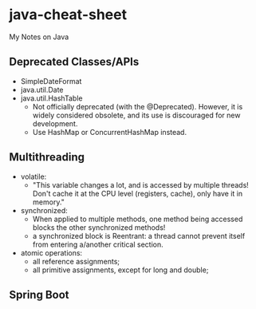 # java-cheat-sheet
My Notes on Java

## Deprecated Classes/APIs
 - SimpleDateFormat
 - java.util.Date
 - java.util.HashTable
   - Not officially deprecated (with the @Deprecated). However, it is widely considered obsolete, and its use is discouraged for new development.
   - Use HashMap or ConcurrentHashMap instead.

## Multithreading
 - volatile:
   - "This variable changes a lot, and is accessed by multiple threads! Don't cache it at the CPU level (registers, cache), only have it in memory."
 - synchronized:
   - When applied to multiple methods, one method being accessed blocks the other synchronized methods!
   - a synchronized block is Reentrant: a thread cannot prevent itself from entering a/another critical section.
 - atomic operations:
   - all reference assignments;
   - all primitive assignments, except for long and double;

## Spring Boot 

